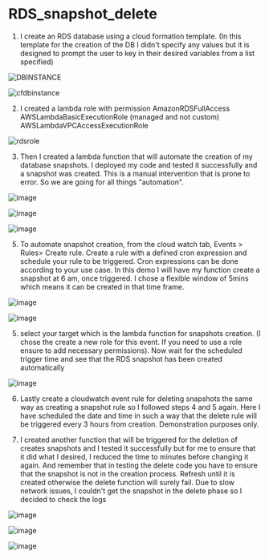# RDS_snapshot_delete

1. I create  an RDS database using a cloud formation template. (In this template for the creation of the DB I didn't specify any values but it is designed to prompt the user to key in their desired variables from a list specified)
 
 
![DBINSTANCE](https://github.com/user-attachments/assets/c7408bff-a46d-48f6-a3dd-d86588a7bdc7)


![cfdbinstance](https://github.com/user-attachments/assets/42676b79-1da3-4ce1-99ff-655aa3fe5dfd)


2. I created a lambda role with permission 
	AmazonRDSFullAccess
	AWSLambdaBasicExecutionRole (managed and not custom)
	AWSLambdaVPCAccessExecutionRole

 ![rdsrole](https://github.com/user-attachments/assets/5d8b0563-d15f-4877-8740-95f258af9a59)

3. Then I created a lambda function that will automate the creation of my database snapshots. I deployed my code and tested it successfully and a snapshot was created. This is a manual intervention that is prone to error. So we are going for all things  "automation".

![image](https://github.com/user-attachments/assets/08e2ab39-e372-4cc9-88e1-f9435c577a42)

![image](https://github.com/user-attachments/assets/8d1b7cef-bb0f-4e7e-b2cb-ea40f25ef575)

![image](https://github.com/user-attachments/assets/8e2cc026-e627-411a-9de0-f4799ec3bf43)



   

	
5. To automate snapshot creation, from the cloud watch tab,  Events > Rules> Create rule. Create a rule with a defined cron expression and schedule your rule to be triggered.  Cron expressions can be done according to your use case. In this demo I will have my function create a snapshot at 6 am, once triggered. I chose a flexible window of 5mins which means it can be created in that time frame.

![image](https://github.com/user-attachments/assets/87cc018f-c7f7-4763-932d-ffa982a66e1f)

![image](https://github.com/user-attachments/assets/f2c89084-2261-40f5-9dea-c589ec952b31)

   


5. select your target which is the lambda function for snapshots creation.  (I chose the create a new role for this event. If you need to use a role ensure to add necessary permissions). Now wait for the scheduled trigger time and see that the RDS snapshot has been created automatically
   

![image](https://github.com/user-attachments/assets/23e6297c-5958-4b12-9788-f3bb720ecfcd)

 
	
6. Lastly create a cloudwatch event rule for deleting snapshots the same way as creating a snapshot rule so I followed steps 4 and 5 again. Here I have scheduled the date and time in such a way that the delete rule will be triggered every 3 hours from creation. Demonstration purposes only.


7. I created another function that will be triggered for the deletion of creates snapshots and I tested it successfully but for me to ensure that it did what I desired, I reduced the time to minutes before changing it again. And remember that in testing the delete code you have to ensure that the snapshot is not in the creation process. Refresh until it is created otherwise the delete function will surely fail. Due to slow network issues, I couldn't get the snapshot in the delete phase so I decided to check the logs 


 ![image](https://github.com/user-attachments/assets/a669371a-d726-4805-a183-a42c402b5659)

 ![image](https://github.com/user-attachments/assets/3087468d-d0c4-454f-90e4-b4a086e21f82)

 ![image](https://github.com/user-attachments/assets/24e381d6-d920-4c93-9085-0e87f02c0c73)



	


